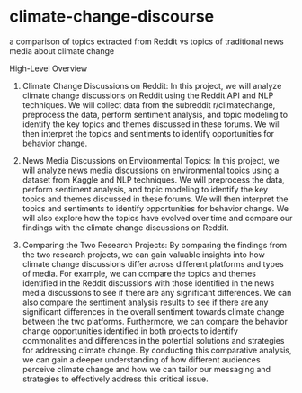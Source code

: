 # climate-change-discourse
a comparison of topics extracted from Reddit vs topics of traditional news media about climate change

High-Level Overview

1. Climate Change Discussions on Reddit: In this project, we will analyze climate change discussions on Reddit using the Reddit API and NLP techniques. We will collect data from the subreddit r/climatechange, preprocess the data, perform sentiment analysis, and topic modeling to identify the key topics and themes discussed in these forums. We will then interpret the topics and sentiments to identify opportunities for behavior change.

2. News Media Discussions on Environmental Topics: In this project, we will analyze news media discussions on environmental topics using a dataset from Kaggle and NLP techniques. We will preprocess the data, perform sentiment analysis, and topic modeling to identify the key topics and themes discussed in these forums. We will then interpret the topics and sentiments to identify opportunities for behavior change. We will also explore how the topics have evolved over time and compare our findings with the climate change discussions on Reddit.

3. Comparing the Two Research Projects: By comparing the findings from the two research projects, we can gain valuable insights into how climate change discussions differ across different platforms and types of media. For example, we can compare the topics and themes identified in the Reddit discussions with those identified in the news media discussions to see if there are any significant differences. We can also compare the sentiment analysis results to see if there are any significant differences in the overall sentiment towards climate change between the two platforms. Furthermore, we can compare the behavior change opportunities identified in both projects to identify commonalities and differences in the potential solutions and strategies for addressing climate change. By conducting this comparative analysis, we can gain a deeper understanding of how different audiences perceive climate change and how we can tailor our messaging and strategies to effectively address this critical issue.